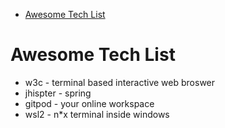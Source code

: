 - [Awesome Tech List](#awesome-tech-list)

# Awesome Tech List
- w3c - terminal based interactive web broswer
- jhispter - spring
- gitpod - your online workspace
- wsl2 - n*x terminal inside windows